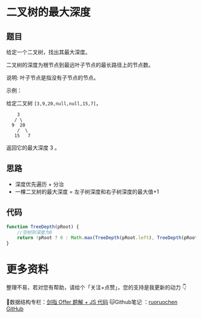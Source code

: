 # 二叉树的最大深度

## 题目

给定一个二叉树，找出其最大深度。

二叉树的深度为根节点到最远叶子节点的最长路径上的节点数。

说明: 叶子节点是指没有子节点的节点。

示例：

给定二叉树 `[3,9,20,null,null,15,7]`，

```text
    3
   / \
  9  20
    /  \
   15   7
```

返回它的最大深度 3 。

## 思路

- 深度优先遍历 + 分治
- 一棵二叉树的最大深度 = 左子树深度和右子树深度的最大值+1

## 代码

```js
function TreeDepth(pRoot) {
    //空树则深度为0
    return !pRoot ? 0 : Math.max(TreeDepth(pRoot.left), TreeDepth(pRoot.right)) + 1
}
```

# 更多资料

整理不易，若对您有帮助，请给个「关注+点赞」，您的支持是我更新的动力 👇

📖数据结构专栏：[剑指 Offer 题解 + JS 代码](https://blog.csdn.net/weixin_43786756/category_10716516.html) 
🐱Github笔记 ：[ruoruochen GitHub](https://github.com/ruoruochen/front-end-note)